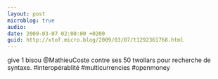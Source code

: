 ```yaml
---
layout: post
microblog: true
audio: 
date: 2009-03-07 02:00:00 +0200
guid: http://xtof.micro.blog/2009/03/07/t1292361768.html
---
```

give 1 bisou @MathieuCoste contre ses 50 twollars pour recherche de syntaxe.  #interopérablité #multicurrencies #openmoney
